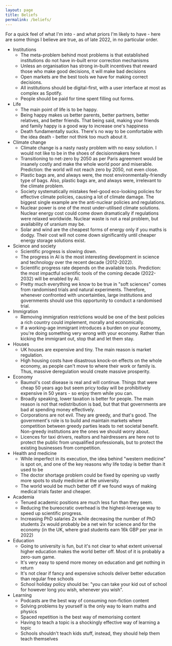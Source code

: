 ```yaml
---
layout: page
title: Beliefs
permalink: /beliefs/
---
```


For a quick feel of what I'm into - and what priors I'm likely to have - here are some things I believe are true, as of late 2022, in no particular order.

- Institutions
    - The meta-problem behind most problems is that established institutions do not have in-built error correction mechanisms
    - Unless an organisation has strong in-built incentives that reward those who make good decisions, it will make bad decisions
    - Open markets are the best tools we have for making correct decisions.
    - All institutions should be digital-first, with a user interface at most as complex as Spotify. 
    - People should be paid for time spent filling out forms. 
- Life
    - The main point of life is to be happy.
    - Being happy makes us better parents, better partners, better relatives, and better friends. That being said, making your friends and family happy is a good way to increase one's happiness
    - Death fundamentally sucks. There's no way to be comfortable with the idea death - better not think too much about it.
- Climate change
    - Climate change is a nasty nasty problem with no easy solution. I would not like to be in the shoes of decisionmakers here
    - Transitioning to net-zero by 2050 as per Paris agreement would be insanely costly and make the whole world poor and miserable. Prediction: the world will not reach zero by 2050, not even close.
    - Plastic bags are, and always were, the most environmentally-friendly type of bags. Also, plastic bags are, and always were, irrelevant to the climate problem.
    - Society systematically mistakes feel-good eco-looking policies for effective climate policies, causing a lot of climate damage. The biggest single example are the anti-nuclear policies and regulations.
    - Nuclear power is one of the most under-utilised climate solutions. Nuclear energy cost could come down dramatically if regulations were relaxed worldwide. Nuclear waste is not a real problem, but availability of uranium may be.
    - Solar and wind are the cheapest forms of energy only if you maths is dodgy. Their cost will not come down significantly until cheaper energy storage solutions exist.
- Science and society
    - Scientific progress is slowing down.
    - The progress in AI is the most interesting development in science and technology over the recent decade (2012-2022).
    - Scientific progress rate depends on the available tools. Prediction: the most impactful scientific tools of the coming decade (2022-2032) will be enabled by AI.
    - Pretty much everything we know to be true in "soft sciences" comes from randomised trials and natural experiments. Therefore, whenever confronted with uncertainties, large institutions and governments should use this opportunity to conduct a randomised trial. 
- Immigration
    - Removing immigration restrictions would be one of the best policies a rich country could implement, morally and economically.
    - If a working-age immigrant introduces a burden on your economy, you're doing something very wrong with your economy. Rather than kicking the immigrant out, stop that and let them stay.
- Houses
    - UK houses are expensive and tiny. The main reason is market regulation.
    - High housing costs have disastrous knock-on effects on the whole economy, as people can't move to where their work or family is. Thus, massive deregulation would create massive prosperity.
- Economy
    - Baumol's cost disease is real and will continue. Things that were cheap 50 years ago but seem pricy today will be prohibitively expensive in 50 years - so enjoy them while you can.
    - Broadly speaking, lower taxation is better for people. The main reason is not that redistribution is bad, but that that governments are bad at spending money effectively.
    - Corporations are not evil. They are greedy, and that's good. The government's role is to build and maintain markets where competition between greedy parties leads to net societal benefit. Non-greedy institutions are the ones we should worry about.
    - Licences for taxi drivers, realtors and hairdressers are here not to protect the public from unqualified professionals, but to protect the existing businesses from competition.
- Health and medicine
    - While imperfect in its execution, the idea behind "western medicine" is spot on, and one of the key reasons why life today is better than it used to be
    - The doctor shortage problem could be fixed by opening up vastly more spots to study medicine at the university.
    - The world would be much better off if we found ways of making medical trials faster and cheaper.
- Academia
    - Tenued academic positions are much less fun than they seem.
    - Reducing the bureocratic overhead is the highest-leverage way to speed up scientific progress.
    - Increasing PhD salaries 2x while decreasing the number of PhD students 2x would probably be a net win for science and for the economy (in the UK, where grad students earn 16k GBP per year in 2022)
- Education
    - Going to university is fun, but it's not clear to what extent universal higher education makes the world better off. Most of it is probably a zero-sum game.
    - It's very easy to spend more money on education and get nothing in return
    - It's not clear if fancy and expensive schools deliver better education than regular free schools
    - School holiday policy should be: "you can take your kid out of school for however long you wish, whenever you wish". 
- Learning
    - Podcasts are the best way of consuming non-fiction content
    - Solving problems by yourself is the only way to learn maths and physics
    - Spaced repetition is the best way of memorising content
    - Having to teach a topic is a shockingly effective way of learning a topic
    - Schools shouldn't teach kids stuff, instead, they should help them teach themselves